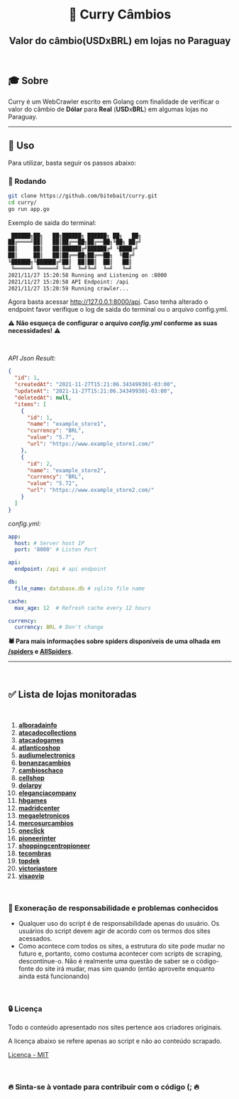 # <div align="center">🍛 Curry Câmbios</div>

## <div align="center">Valor do câmbio(USDxBRL) em lojas no Paraguay</div>

<br>

## 🎓 Sobre

Curry é um WebCrawler escrito em Golang com finalidade de verificar o valor do câmbio de **Dólar** para **Real** (**USD**x**BRL**) em algumas lojas no Paraguay.

* * *

## 📌 Uso

Para utilizar, basta seguir os passos abaixo:

### 📜 Rodando

```sh
git clone https://github.com/bitebait/curry.git
cd curry/
go run app.go
```

Exemplo de saida do terminal:

```sh
 ██████╗██╗   ██╗██████╗ ██████╗ ██╗   ██╗
██╔════╝██║   ██║██╔══██╗██╔══██╗╚██╗ ██╔╝
██║     ██║   ██║██████╔╝██████╔╝ ╚████╔╝ 
██║     ██║   ██║██╔══██╗██╔══██╗  ╚██╔╝  
╚██████╗╚██████╔╝██║  ██║██║  ██║   ██║   
 ╚═════╝ ╚═════╝ ╚═╝  ╚═╝╚═╝  ╚═╝   ╚═╝   
2021/11/27 15:20:58 Running and Listening on :8000
2021/11/27 15:20:58 API Endpoint: /api
2021/11/27 15:20:59 Running crawler...
```

Agora basta acessar <http://127.0.0.1:8000/api>.
Caso tenha alterado o endpoint favor verifique o log de saida do terminal ou o arquivo config.yml.

⚠️️ **Não esqueça de configurar o arquivo *config.yml* conforme as suas necessidades!** ⚠️

<br>

*API Json Result:*

```json
{
  "id": 1,
  "createdAt": "2021-11-27T15:21:06.343499301-03:00",
  "updateAt": "2021-11-27T15:21:06.343499301-03:00",
  "deletedAt": null,
  "items": [
    {
      "id": 1,
      "name": "example_store1",
      "currency": "BRL",
      "value": "5.7",
      "url": "https://www.example_store1.com/"
    },
    {
      "id": 2,
      "name": "example_store2",
      "currency": "BRL",
      "value": "5.72",
      "url": "https://www.example_store2.com/"
    }
  ]
}
```

*config.yml:*

```yaml
app:
  host: # Server host IP
  port: '8000' # Listen Port

api:
  endpoint: /api # api endpoint

db:
  file_name: database.db # sqlite file name

cache:
  max_age: 12  # Refresh cache every 12 hours

currency:
  currency: BRL # Don't change
```

**🕷️ Para mais informações sobre spiders disponíveis de uma olhada em
[/spiders](https://github.com/bitebait/curry/tree/master/crawler/spiders) e [AllSpiders](https://github.com/bitebait/curry/blob/master/crawler/spiders/spiders.go)**.

* * *
<br>

## ✅ **Lista de lojas monitoradas**

<br>

1. **[alboradainfo](https://www.alboradainfo.com/)**
1. **[atacadocollections](https://www.atacadocollections.com/)**
1. **[atacadogames](https://www.atacadogames.com/)**
1. **[atlanticoshop](https://www.atlanticoshop.com.br/)**
1. **[audiumelectronics](https://www.audiumelectronics.com/home)**
1. **[bonanzacambios](https://bonanzacambios.com.py/)**
1. **[cambioschaco](https://www.cambioschaco.com.py/pt-br/)**
1. **[cellshop](https://www.cellshop.com/br/)**
1. **[dolarpy](https://www.dolarpy.com.br/)**
1. **[eleganciacompany](https://www.eleganciacompany.com/)**
1. **[hbgames](http://www.hbgamespy.com/)**
1. **[madridcenter](https://www.madridcenter.com/)**
1. **[megaeletronicos](https://www.megaeletronicos.com/br)**
1. **[mercosurcambios](https://site.mercosurcambios.com/)**
1. **[oneclick](https://oneclick.com.py/)**
1. **[pioneerinter](https://www.pioneerinter.com/)**
1. **[shoppingcentropioneer](https://shoppingcentropioneer.com/)**
1. **[tecombras](https://www.tecombras.net/)**
1. **[topdek](https://www.topdek.com.br/br)**
1. **[victoriastore](https://www.victoriastore.com.br/)**
1. **[visaovip](http://www.visaovip.com/)**

<br>

### 📄 Exoneração de responsabilidade e problemas conhecidos

* Qualquer uso do script é de responsabilidade apenas do usuário. Os usuários do script devem agir de acordo com os
  termos dos sites acessados.
* Como acontece com todos os sites, a estrutura do site pode mudar no futuro e, portanto, como costuma acontecer com
  scripts de scraping, descontinue-o. Não é realmente uma questão de saber se o código-fonte do site irá mudar, mas sim
  quando (então aproveite enquanto ainda está funcionando)

<br>

### 🔒 Licença

Todo o conteúdo apresentado nos sites pertence aos criadores originais.

A licença abaixo se refere apenas ao script e não ao conteúdo scrapado.

[Licença - MIT](https://github.com/bitebait/curry/blob/master/LICENSE)

<br>

### 🔥 Sinta-se à vontade para contribuir com o código (; 🔥

